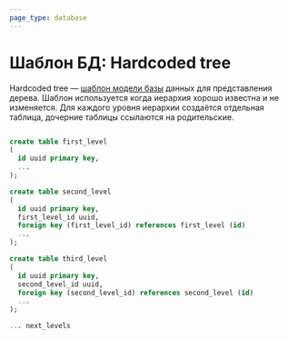 ```yaml
---
page_type: database
---
```


# Шаблон БД: Hardcoded tree

Hardcoded tree — [шаблон модели базы]([[20230403200717]]) данных для представления дерева. Шаблон используется когда иерархия хорошо известна и не изменяется. Для каждого уровня иерархии создаётся отдельная таблица, дочерние таблицы ссылаются на родительские.

```sql

create table first_level
(
  id uuid primary key,
  ...
);

create table second_level
(
  id uuid primary key,
  first_level_id uuid,
  foreign key (first_level_id) references first_level (id)
  ...
);

create table third_level
(
  id uuid primary key,
  second_level_id uuid,
  foreign key (second_level_id) references second_level (id)
  ...
);

... next_levels
```

